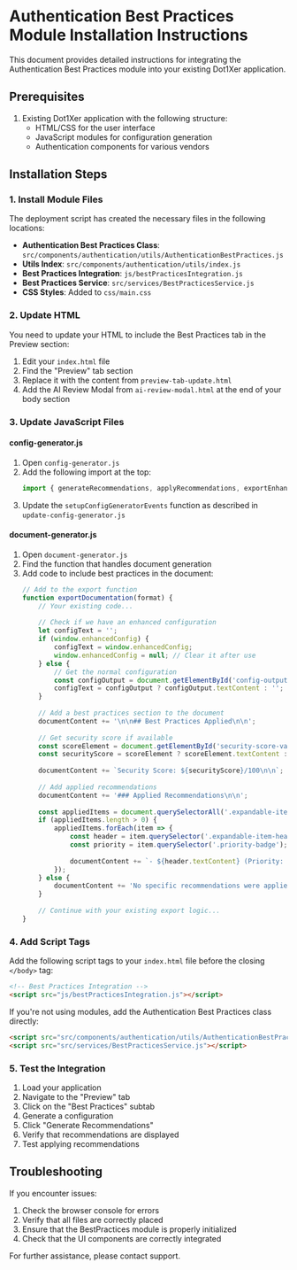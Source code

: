 # Authentication Best Practices Module Installation Instructions

This document provides detailed instructions for integrating the Authentication Best Practices module into your existing Dot1Xer application.

## Prerequisites

1. Existing Dot1Xer application with the following structure:
   - HTML/CSS for the user interface
   - JavaScript modules for configuration generation
   - Authentication components for various vendors

## Installation Steps

### 1. Install Module Files

The deployment script has created the necessary files in the following locations:

- **Authentication Best Practices Class**: `src/components/authentication/utils/AuthenticationBestPractices.js`
- **Utils Index**: `src/components/authentication/utils/index.js`
- **Best Practices Integration**: `js/bestPracticesIntegration.js`
- **Best Practices Service**: `src/services/BestPracticesService.js`
- **CSS Styles**: Added to `css/main.css`

### 2. Update HTML

You need to update your HTML to include the Best Practices tab in the Preview section:

1. Edit your `index.html` file
2. Find the "Preview" tab section
3. Replace it with the content from `preview-tab-update.html`
4. Add the AI Review Modal from `ai-review-modal.html` at the end of your body section

### 3. Update JavaScript Files

#### config-generator.js

1. Open `config-generator.js`
2. Add the following import at the top:
   ```javascript
   import { generateRecommendations, applyRecommendations, exportEnhancedConfiguration } from './bestPracticesIntegration.js';
   ```
3. Update the `setupConfigGeneratorEvents` function as described in `update-config-generator.js`

#### document-generator.js

1. Open `document-generator.js`
2. Find the function that handles document generation
3. Add code to include best practices in the document:
   ```javascript
   // Add to the export function
   function exportDocumentation(format) {
       // Your existing code...
       
       // Check if we have an enhanced configuration
       let configText = '';
       if (window.enhancedConfig) {
           configText = window.enhancedConfig;
           window.enhancedConfig = null; // Clear it after use
       } else {
           // Get the normal configuration
           const configOutput = document.getElementById('config-output');
           configText = configOutput ? configOutput.textContent : '';
       }
       
       // Add a best practices section to the document
       documentContent += '\n\n## Best Practices Applied\n\n';
       
       // Get security score if available
       const scoreElement = document.getElementById('security-score-value');
       const securityScore = scoreElement ? scoreElement.textContent : 'N/A';
       
       documentContent += `Security Score: ${securityScore}/100\n\n`;
       
       // Add applied recommendations
       documentContent += '### Applied Recommendations\n\n';
       
       const appliedItems = document.querySelectorAll('.expandable-item.applied');
       if (appliedItems.length > 0) {
           appliedItems.forEach(item => {
               const header = item.querySelector('.expandable-item-header h4');
               const priority = item.querySelector('.priority-badge');
               
               documentContent += `- ${header.textContent} (Priority: ${priority.textContent})\n`;
           });
       } else {
           documentContent += 'No specific recommendations were applied.\n';
       }
       
       // Continue with your existing export logic...
   }
   ```

### 4. Add Script Tags

Add the following script tags to your `index.html` file before the closing `</body>` tag:

```html
<!-- Best Practices Integration -->
<script src="js/bestPracticesIntegration.js"></script>
```

If you're not using modules, add the Authentication Best Practices class directly:

```html
<script src="src/components/authentication/utils/AuthenticationBestPractices.js"></script>
<script src="src/services/BestPracticesService.js"></script>
```

### 5. Test the Integration

1. Load your application
2. Navigate to the "Preview" tab
3. Click on the "Best Practices" subtab
4. Generate a configuration
5. Click "Generate Recommendations"
6. Verify that recommendations are displayed
7. Test applying recommendations

## Troubleshooting

If you encounter issues:

1. Check the browser console for errors
2. Verify that all files are correctly placed
3. Ensure that the BestPractices module is properly initialized
4. Check that the UI components are correctly integrated

For further assistance, please contact support.
